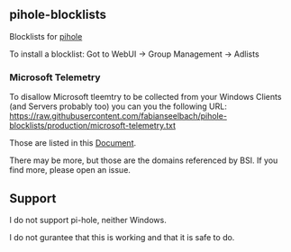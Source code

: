 ## pihole-blocklists
Blocklists for [pihole](https://pi-hole.net)

To install a blocklist:
Got to WebUI -> Group Management -> Adlists

### Microsoft Telemetry
To disallow Microsoft tleemtry to be collected from your Windows Clients (and Servers probably too) you can you the following URL:
https://raw.githubusercontent.com/fabianseelbach/pihole-blocklists/production/microsoft-telemetry.txt

Those are listed in this [Document](https://www.bsi.bund.de/SharedDocs/Downloads/DE/BSI/Cyber-Sicherheit/SiSyPHus/Analyse_Telemetriekomponente_1_0.pdf?__blob=publicationFile&v=3).

There may be more, but those are the domains referenced by BSI.
If you find more, please open an issue.


## Support

I do not support pi-hole, neither Windows.

I do not gurantee that this is working and that it is safe to do.
